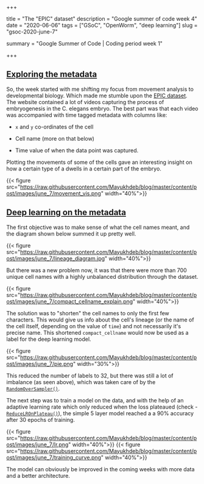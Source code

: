 +++


title = "The \"EPIC\" dataset"
description = "Google summer of code week 4"
date = "2020-06-06"
tags = ["GSoC", "OpenWorm", "deep learning"]
slug = "gsoc-2020-june-7"

summary = "Google Summer of Code | Coding period week 1"


+++


## [Exploring the metadata](https://nbviewer.jupyter.org/github/devoworm/GSoC-2020/blob/master/Pre-trained%20Models%20%28DevLearning%29/notebooks/embryo_analysis/metadata_exploration.ipynb)

So, the week started with me shifting my focus from movement analysis to developmental biology. Which made me stumble upon the [EPIC dataset](http://epic.gs.washington.edu/). The website contained a lot of videos capturing the process of embryogenesis in the C. elegans embryo.  The best part was that each video was accompanied with time tagged metadata with columns like: 

* `x` and `y` co-ordinates of the cell

* Cell name (more on that below)

* Time value of when the data point was captured. 

Plotting the movements of some of the cells gave an interesting insight on how a certain type of a dwells in a certain part of the embryo. 

 {{< figure src="https://raw.githubusercontent.com/Mayukhdeb/blog/master/content/post/images/june_7/movement_vis.png" width="40%">}}

 ## [Deep learning on the metadata](https://nbviewer.jupyter.org/github/devoworm/GSoC-2020/blob/master/Pre-trained%20Models%20%28DevLearning%29/notebooks/embryo_analysis/deep_learning_on_metadata.ipynb)

 The first objective was to make sense of what the cell names meant, and the diagram shown below summed it up pretty well. 

{{< figure src="https://raw.githubusercontent.com/Mayukhdeb/blog/master/content/post/images/june_7/lineage_diagram.jpg" width="40%">}}

But there was a new problem now, it was that there were more than 700 unique cell names with a highly unbalanced distribution through the dataset. 

{{< figure src="https://raw.githubusercontent.com/Mayukhdeb/blog/master/content/post/images/june_7/compact_cellname_explain.png" width="40%">}}


The solution was to "shorten" the cell names to only the first few characters. This would give us info about the cell's lineage (or the name of the cell itself, depending on the value of `time`) and not necessarily it's precise name. This shortened `compact_cellname` would now be used as a label for the deep learning model. 

{{< figure src="https://raw.githubusercontent.com/Mayukhdeb/blog/master/content/post/images/june_7/pie.png" width="30%">}}


This reduced the number of labels to 32, but there was still a lot of imbalance (as seen above), which was taken care of by the [`RandomOverSampler()`](https://imbalanced-learn.readthedocs.io/en/stable/generated/imblearn.over_sampling.RandomOverSampler.html).

The next step was to train a model on the data, and with the help of an adaptive learning rate which only reduced when the loss plateaued (check - [`ReduceLROnPlateau()`](https://pytorch.org/docs/stable/optim.html#torch.optim.lr_scheduler.ReduceLROnPlateau)), the simple 5 layer model reached a a 90% accuracy after 30 epochs of training. 

{{< figure src="https://raw.githubusercontent.com/Mayukhdeb/blog/master/content/post/images/june_7/lr.png" width="40%">}}
{{< figure src="https://raw.githubusercontent.com/Mayukhdeb/blog/master/content/post/images/june_7/training_curve.png" width="40%">}}

The model can obviously be improved in the coming weeks with more data and a better architecture. 



